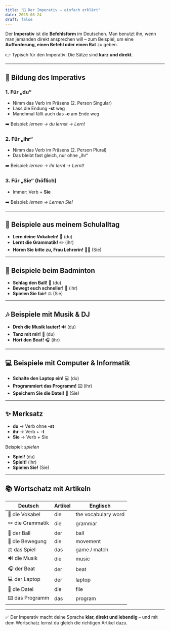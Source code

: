 ```yaml
---
title: "📢 Der Imperativ – einfach erklärt"
date: 2025-08-24
draft: false
---
```


Der **Imperativ** ist die **Befehlsform** im Deutschen. Man benutzt ihn, wenn man jemanden direkt ansprechen will – zum Beispiel, um eine **Aufforderung, einen Befehl oder einen Rat** zu geben.  

👉 Typisch für den Imperativ: Die Sätze sind **kurz und direkt**.  

---

## 🔑 Bildung des Imperativs  

### 1. **Für „du“**  
- Nimm das Verb im Präsens (2. Person Singular)  
- Lass die Endung **-st** weg  
- Manchmal fällt auch das **-e** am Ende weg  

➡️ Beispiel: *lernen → du lernst → Lern!*  

### 2. **Für „ihr“**  
- Nimm das Verb im Präsens (2. Person Plural)  
- Das bleibt fast gleich, nur ohne „ihr“  

➡️ Beispiel: *lernen → ihr lernt → Lernt!*  

### 3. **Für „Sie“ (höflich)**  
- Immer: Verb + **Sie**  

➡️ Beispiel: *lernen → Lernen Sie!*  

---

## 🏫 Beispiele aus meinem Schulalltag  
- **Lern deine Vokabeln!** 📖 (du)  
- **Lernt die Grammatik!** ✏️ (ihr)  
- **Hören Sie bitte zu, Frau Lehrerin!** 👩‍🏫 (Sie)  

---

## 🏸 Beispiele beim Badminton  
- **Schlag den Ball!** 🏸 (du)  
- **Bewegt euch schneller!** 🏃 (ihr)  
- **Spielen Sie fair!** ⚖️ (Sie)  

---

## 🎶 Beispiele mit Musik & DJ  
- **Dreh die Musik lauter!** 🔊 (du)  
- **Tanz mit mir!** 💃 (du)  
- **Hört den Beat!** 🎧 (ihr)  

---

## 💻 Beispiele mit Computer & Informatik  
- **Schalte den Laptop ein!** 💻 (du)  
- **Programmiert das Programm!** ⌨️ (ihr)  
- **Speichern Sie die Datei!** 💾 (Sie)  

---

## ✨ Merksatz  

- **du** → Verb ohne **-st**  
- **ihr** → Verb + **-t**  
- **Sie** → Verb + Sie  

Beispiel: *spielen*  
- **Spiel!** (du)  
- **Spielt!** (ihr)  
- **Spielen Sie!** (Sie)  

---

## 📚 Wortschatz mit Artikeln  

| Deutsch              | Artikel | Englisch            |
|----------------------|---------|---------------------|
| 📖 die Vokabel       | die     | the vocabulary word |
| ✏️ die Grammatik     | die     | grammar             |
| 🏸 der Ball          | der     | ball                |
| 🏃 die Bewegung      | die     | movement            |
| ⚖️ das Spiel         | das     | game / match        |
| 🔊 die Musik         | die     | music               |
| 🎧 der Beat          | der     | beat                |
| 💻 der Laptop        | der     | laptop              |
| 💾 die Datei         | die     | file                |
| ⌨️ das Programm      | das     | program             |

---

✅ Der Imperativ macht deine Sprache **klar, direkt und lebendig** – und mit dem Wortschatz lernst du gleich die richtigen Artikel dazu.  

